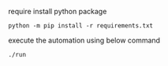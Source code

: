 require install python package
```
python -m pip install -r requirements.txt
```

execute the automation using below command
```
./run
```